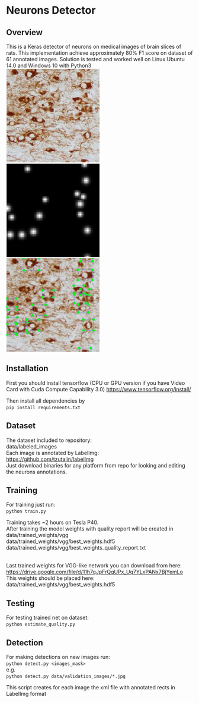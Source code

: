 # Neurons Detector

## Overview
This is a Keras detector of 
neurons on medical images of brain slices of rats. 
This implementation achieve approximately 80% F1 score on 
dataset of 61 annotated images. Solution is tested and
worked well on Linux Ubuntu 14.0 and Windows 10 with
Python3 <br>
![image](https://github.com/AlexeyLevashov/Keras_Neurons_Detector/blob/master/pics/img.png?raw=true)
![image](https://github.com/AlexeyLevashov/Keras_Neurons_Detector/blob/master/pics/mask.png?raw=true)
![image](https://github.com/AlexeyLevashov/Keras_Neurons_Detector/blob/master/pics/annotations.png?raw=true)


## Installation
First you should install tensorflow (CPU or GPU version 
if you have Video Card with Cuda Compute Capability 3.0)
https://www.tensorflow.org/install/

Then install all dependencies by <br>
`pip install requirements.txt`


## Dataset
The dataset included to repository: <br>
data/labeled_images <br>
Each image is annotated by LabelImg: <br>
https://github.com/tzutalin/labelImg <br>
Just download binaries for any platform from repo for 
looking and editing the neurons annotations.


## Training 
For training just run: <br>
`python train.py`

Training takes ~2 hours on Tesla P40. <br>
After training the model weights with quality report will
be created in data/trained_weights/vgg <br>
data/trained_weights/vgg/best_weights.hdf5 <br>
data/trained_weights/vgg/best_weights_quality_report.txt <br><br>

Last trained weights for VGG-like network you can download from here: <br>
https://drive.google.com/file/d/11h7gJpFrQgUPx_Uq7YLxPANx7BjYemLo<br>
This weights should be placed here: <br>
data/trained_weights/vgg/best_weights.hdf5 <br>

## Testing
For testing trained net on dataset: <br>
`python estimate_quality.py`


## Detection
For making detections on new images run: <br>
`python detect.py <images_mask>` <br>
e.g. <br>
`python detect.py data/validation_images/*.jpg`

This script creates for each image the xml file
with annotated rects in LabelImg format
